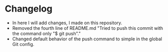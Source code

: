 # Changelog #

- In here I will add changes, I made on this repository.
- Removed the fourth line of README.md 
	"Tried to push this commit with the command only "$ git push"."
- Changed default behavior of the push command to simple in the global Git config.